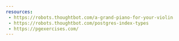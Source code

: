 ```yaml
---
resources:
 - https://robots.thoughtbot.com/a-grand-piano-for-your-violin
 - https://robots.thoughtbot.com/postgres-index-types
 - https://pgexercises.com/
---
```

